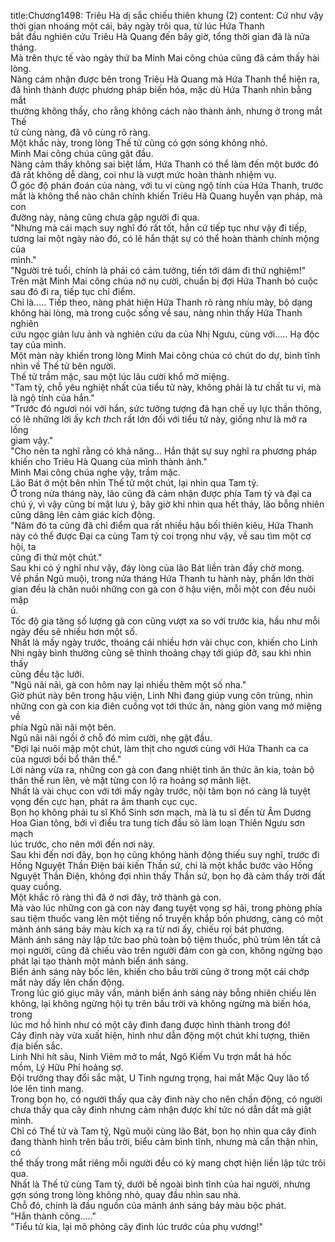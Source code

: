 title:Chương1498: Triêu Hà dị sắc chiếu thiên khung (2)
content:
Cứ như vậy thời gian nhoáng một cái, bảy ngày trôi qua, từ lúc Hứa Thanh<br>bắt đầu nghiên cứu Triêu Hà Quang đến bây giờ, tổng thời gian đã là nửa tháng.<br>Mà trên thực tế vào ngày thứ ba Minh Mai công chúa cũng đã cảm thấy hài<br>lòng.<br>Nàng cảm nhận được bên trong Triêu Hà Quang mà Hứa Thanh thể hiện ra,<br>đã hình thành được phương pháp biến hóa, mặc dù Hứa Thanh nhìn bằng mắt<br>thường không thấy, cho rằng không cách nào thành ảnh, nhưng ở trong mắt Thế<br>tử cùng nàng, đã vô cùng rõ ràng.<br>Một khắc này, trong lòng Thế tử cũng có gợn sóng không nhỏ.<br>Minh Mai công chúa cũng gật đầu.<br>Nàng cảm thấy không sai biệt lắm, Hứa Thanh có thể làm đến một bước đó<br>đã rất không dễ dàng, coi như là vượt mức hoàn thành nhiệm vụ.<br>Ở góc độ phán đoán của nàng, với tu vi cùng ngộ tính của Hứa Thanh, trước<br>mắt là không thể nào chân chính khiến Triêu Hà Quang huyễn vạn pháp, mà con<br>đường này, nàng cũng chưa gặp người đi qua.<br>"Nhưng mà cái mạch suy nghĩ đó rất tốt, hắn cứ tiếp tục như vậy đi tiếp,<br>tương lai một ngày nào đó, có lẽ hắn thật sự có thể hoàn thành chính mộng của<br>mình."<br>"Người trẻ tuổi, chính là phải có cảm tưởng, tiến tới dám đi thử nghiệm!"<br>Trên mặt Minh Mai công chúa nở nụ cười, chuẩn bị đợi Hứa Thanh bỏ cuộc<br>sau đó đi ra, tiếp tục chỉ điểm.<br>Chỉ là..... Tiếp theo, nàng phát hiện Hứa Thanh rõ ràng nhíu mày, bộ dạng<br>không hài lòng, mà trong cuộc sống về sau, nàng nhìn thấy Hứa Thanh nghiên<br>cứu ngọc giản lưu ảnh và nghiên cứu da của Nhị Ngưu, cùng với..... Hạ độc<br>tay của mình.<br>Một màn này khiến trong lòng Minh Mai công chúa có chút do dự, bình tĩnh<br>nhìn về Thế tử bên người.<br>Thế tử trầm mặc, sau một lúc lâu cười khổ mở miệng.<br>"Tam tỷ, chỗ yêu nghiệt nhất của tiểu tử này, không phải là tư chất tu vi, mà<br>là ngộ tính của hắn."<br>"Trước đó ngươi nói với hắn, sức tưởng tượng đã hạn chế uy lực thần thông,<br>có lẽ những lời ấy k*ch th*ch rất lớn đối với tiểu tử này, giống như là mở ra lồng<br>giam vậy."<br>"Cho nên ta nghĩ rằng có khả năng... Hắn thật sự suy nghĩ ra phương pháp<br>khiến cho Triêu Hà Quang của mình thành ảnh."<br>Minh Mai công chúa nghe vậy, trầm mặc.<br>Lão Bát ở một bên nhìn Thế tử một chút, lại nhìn qua Tam tỷ.<br>Ở trong nửa tháng này, lão cũng đã cảm nhận được phía Tam tỷ và đại ca<br>chú ý, vì vậy cũng bí mật lưu ý, bây giờ khi nhìn qua hết thảy, lão bỗng nhiên<br>cũng dâng lên cảm giác kích động.<br>"Năm đó ta cũng đã chỉ điểm qua rất nhiều hậu bối thiên kiêu, Hứa Thanh<br>này có thể được Đại ca cùng Tam tỷ coi trọng như vậy, về sau tìm một cơ hội, ta<br>cũng đi thử một chút."<br>Sau khi có ý nghĩ như vậy, đáy lòng của lão Bát liền tràn đầy chờ mong.<br>Về phần Ngũ muội, trong nửa tháng Hứa Thanh tu hành này, phần lớn thời<br>gian đều là chăn nuôi những con gà con ở hậu viện, mỗi một con đều nuôi mập<br>ú.<br>Tốc độ gia tăng số lượng gà con cũng vượt xa so với trước kia, hầu như mỗi<br>ngày đều sẽ nhiều hơn một số.<br>Nhất là mấy ngày trước, thoáng cái nhiều hơn vài chục con, khiến cho Linh<br>Nhi ngày bình thường cũng sẽ thỉnh thoảng chạy tới giúp đỡ, sau khi nhìn thấy<br>cũng đều tặc lưỡi.<br>"Ngũ nãi nãi, gà con hôm nay lại nhiều thêm một số nha."<br>Giờ phút này bên trong hậu viện, Linh Nhi đang giúp vung côn trùng, nhìn<br>những con gà con kia điên cuồng vọt tới thức ăn, nàng giòn vang mở miệng về<br>phía Ngũ nãi nãi một bên.<br>Ngũ nãi nãi ngồi ở chỗ đó mỉm cười, nhẹ gật đầu.<br>"Đợi lại nuôi mập một chút, làm thịt cho ngươi cùng với Hứa Thanh ca ca<br>của ngươi bồi bổ thân thể."<br>Lời nàng vừa ra, những con gà con đang nhiệt tình ăn thức ăn kia, toàn bộ<br>thân thể run lên, vẻ mặt từng con lộ ra hoảng sợ mãnh liệt.<br>Nhất là vài chục con với tới mấy ngày trước, nội tâm bọn nó càng là tuyệt<br>vọng đến cực hạn, phát ra âm thanh cục cục.<br>Bọn họ không phải tu sĩ Khổ Sinh sơn mạch, mà là tu sĩ đến từ Âm Dương<br>Hoa Gian tông, bởi vì điều tra tung tích đầu sỏ làm loạn Thiên Ngưu sơn mạch<br>lúc trước, cho nên mới đến nơi này.<br>Sau khi đến nơi đây, bọn họ cũng không hành động thiếu suy nghĩ, trước đi<br>Hồng Nguyệt Thần Điện bái kiến Thần sứ, chỉ là một khắc bước vào Hồng<br>Nguyệt Thần Điện, không đợi nhìn thấy Thần sứ, bọn họ đã cảm thấy trời đất<br>quay cuồng.<br>Một khắc rõ ràng thì đã ở nơi đây, trở thành gà con.<br>Mà vào lúc những con gà con này đang tuyệt vọng sợ hãi, trong phòng phía<br>sau tiệm thuốc vang lên một tiếng nổ truyền khắp bốn phương, càng có một<br>mảnh ánh sáng bảy màu kích xạ ra từ nơi ấy, chiếu rọi bát phương.<br>Mảnh ánh sáng này lập tức bao phủ toàn bộ tiệm thuốc, phủ trùm lên tất cả<br>mọi người, cũng đã chiếu vào trên người đám con gà con, không ngừng bạo<br>phát lại tạo thành một mảnh biển ánh sáng.<br>Biển ánh sáng này bốc lên, khiến cho bầu trời cũng ở trong một cái chớp<br>mắt này dấy lên chấn động.<br>Trong lúc gió giục mây vần, mảnh biển ánh sáng này bỗng nhiên chiếu lên<br>không, lại không ngừng hội tụ trên bầu trời và không ngừng mà biến hóa, trong<br>lúc mơ hồ hình như có một cây đinh đang được hình thành trong đó!<br>Cây đinh này vừa xuất hiện, hình như dẫn động một chút khí tượng, thiên<br>địa biến sắc.<br>Linh Nhi hít sâu, Ninh Viêm mở to mắt, Ngô Kiếm Vu trợn mắt há hốc<br>mồm, Lý Hữu Phỉ hoảng sợ.<br>Đội trưởng thay đổi sắc mặt, U Tinh ngưng trọng, hai mắt Mặc Quy lão tổ<br>lóe lên tinh mang.<br>Trong bọn họ, có người thấy qua cây đinh này cho nên chấn động, có người<br>chưa thấy qua cây đinh nhưng cảm nhận được khí tức nó dẫn dắt mà giật mình.<br>Chỉ có Thế tử và Tam tỷ, Ngũ muội cùng lão Bát, bọn họ nhìn qua cây đinh<br>đang thành hình trên bầu trời, biểu cảm bình tĩnh, nhưng mà cẩn thận nhìn, có<br>thể thấy trong mắt riêng mỗi người đều có kỳ mang chợt hiện liền lập tức trôi<br>qua.<br>Nhất là Thế tử cùng Tam tỷ, dưới bề ngoài bình tĩnh của hai người, nhưng<br>gợn sóng trong lòng không nhỏ, quay đầu nhìn sau nhà.<br>Chỗ đó, chính là đầu nguồn của mảnh ánh sáng bảy màu bộc phát.<br>"Hắn thành công....."<br>"Tiểu tử kia, lại mô phỏng cây đinh lúc trước của phụ vương!"